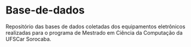 # Base-de-dados
Repositório das bases de dados coletadas dos equipamentos eletrônicos realizadas para o programa de Mestrado em Ciência da Computação da UFSCar Sorocaba.
